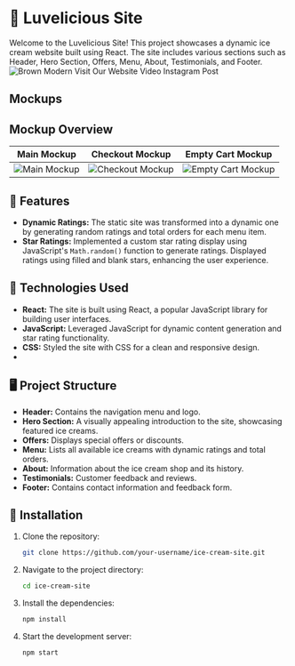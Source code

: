 # 🍦 Luvelicious Site

Welcome to the Luvelicious Site! This project showcases a dynamic ice cream website built using React. The site includes various sections such as Header, Hero Section, Offers, Menu, About, Testimonials, and Footer.
![Brown Modern Visit Our Website Video Instagram Post](https://github.com/user-attachments/assets/6d7e793e-ebc5-4190-a8d8-bc153275c497)

## Mockups

## Mockup Overview

| Main Mockup | Checkout Mockup | Empty Cart Mockup |
| ------------ | ---------------- | ------------------ |
| ![Main Mockup](https://github.com/user-attachments/assets/cba25d96-36d9-4c05-8aa0-ee505dc007ea) | ![Checkout Mockup](https://github.com/user-attachments/assets/e18d29bc-cd11-4004-9ea8-31fe68a485b6) | ![Empty Cart Mockup](https://github.com/user-attachments/assets/97ce976e-9501-4a62-8f7c-2936a5dae8dd) |


## 🚀 Features

- **Dynamic Ratings:** The static site was transformed into a dynamic one by generating random ratings and total orders for each menu item.
- **Star Ratings:** Implemented a custom star rating display using JavaScript's `Math.random()` function to generate ratings. Displayed ratings using filled and blank stars, enhancing the user experience.

## 🧰 Technologies Used

- **React:** The site is built using React, a popular JavaScript library for building user interfaces.
- **JavaScript:** Leveraged JavaScript for dynamic content generation and star rating functionality.
- **CSS:** Styled the site with CSS for a clean and responsive design.
- 

## 🖥️ Project Structure

- **Header:** Contains the navigation menu and logo.
- **Hero Section:** A visually appealing introduction to the site, showcasing featured ice creams.
- **Offers:** Displays special offers or discounts.
- **Menu:** Lists all available ice creams with dynamic ratings and total orders.
- **About:** Information about the ice cream shop and its history.
- **Testimonials:** Customer feedback and reviews.
- **Footer:** Contains contact information and feedback form.

## 📂 Installation

1. Clone the repository:
   ```bash
   git clone https://github.com/your-username/ice-cream-site.git
   ```
2. Navigate to the project directory:
   ```bash
   cd ice-cream-site
   ```
3. Install the dependencies:
   ```bash
   npm install
   ```
4. Start the development server:
   ```bash
   npm start
   ```
